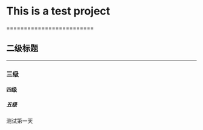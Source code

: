 # This is a test project
=========================
## 二级标题
-----

### 三级

#### 四级

##### 五级 #####


测试第一天
